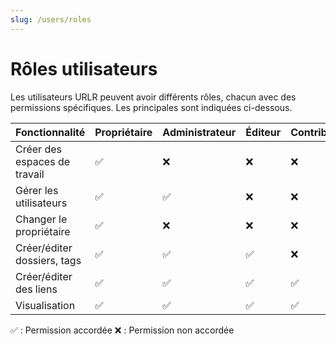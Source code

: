 ```yaml
---
slug: /users/roles
---
```


# Rôles utilisateurs

Les utilisateurs URLR peuvent avoir différents rôles, chacun avec des permissions spécifiques. Les principales sont indiquées ci-dessous.

| Fonctionnalité                     | Propriétaire | Administrateur | Éditeur | Contributeur | Lecteur |
|------------------------------------|--------------|----------------|---------|--------------|---------|
| Créer des espaces de travail       | ✅           | ❌             | ❌      | ❌           | ❌      |
| Gérer les utilisateurs             | ✅           | ✅             | ❌      | ❌           | ❌      |
| Changer le propriétaire             | ✅           | ❌             | ❌      | ❌           | ❌      |
| Créer/éditer dossiers, tags        | ✅           | ✅             | ✅      | ❌           | ❌      |
| Créer/éditer des liens             | ✅           | ✅             | ✅      | ✅           | ❌      |
| Visualisation                      | ✅           | ✅             | ✅      | ✅           | ✅      |

✅ : Permission accordée ❌ : Permission non accordée

